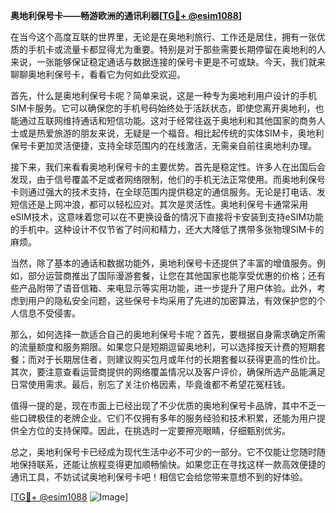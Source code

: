 **奥地利保号卡——畅游欧洲的通讯利器[[TG💪+ @esim1088](https://t.me/s/esim1088)]**

在当今这个高度互联的世界里，无论是在奥地利旅行、工作还是居住，拥有一张优质的手机卡或流量卡都显得尤为重要。特别是对于那些需要长期停留在奥地利的人来说，一张能够保证稳定通话与数据连接的保号卡更是不可或缺。今天，我们就来聊聊奥地利保号卡，看看它为何如此受欢迎。

首先，什么是奥地利保号卡呢？简单来说，这是一种专为奥地利用户设计的手机SIM卡服务。它可以确保您的手机号码始终处于活跃状态，即使您离开奥地利，也能通过互联网维持通话和短信功能。这对于经常往返于奥地利和其他国家的商务人士或是热爱旅游的朋友来说，无疑是一个福音。相比起传统的实体SIM卡，奥地利保号卡更加灵活便捷，支持全球范围内的在线激活，无需亲自前往奥地利办理。

接下来，我们来看看奥地利保号卡的主要优势。首先是稳定性。许多人在出国后会发现，由于信号覆盖不足或者网络限制，他们的手机无法正常使用。而奥地利保号卡则通过强大的技术支持，在全球范围内提供稳定的通信服务。无论是打电话、发短信还是上网冲浪，都可以轻松应对。其次是灵活性。奥地利保号卡通常采用eSIM技术，这意味着您可以在不更换设备的情况下直接将卡安装到支持eSIM功能的手机中。这种设计不仅节省了时间和精力，还大大降低了携带多张物理SIM卡的麻烦。

当然，除了基本的通话和数据功能外，奥地利保号卡还提供了丰富的增值服务。例如，部分运营商推出了国际漫游套餐，让您在其他国家也能享受优惠的价格；还有些产品附带了语音信箱、来电显示等实用功能，进一步提升了用户体验。此外，考虑到用户的隐私安全问题，这些保号卡均采用了先进的加密算法，有效保护您的个人信息不受侵害。

那么，如何选择一款适合自己的奥地利保号卡呢？首先，要根据自身需求确定所需的流量额度和服务期限。如果您只是短期逗留奥地利，可以选择按天计费的短期套餐；而对于长期居住者，则建议购买包月或年付的长期套餐以获得更高的性价比。其次，要注意查看运营商提供的网络覆盖情况以及客户评价，确保所选产品能满足日常使用需求。最后，别忘了关注价格因素，毕竟谁都不希望花冤枉钱。

值得一提的是，现在市面上已经出现了不少优质的奥地利保号卡品牌，其中不乏一些口碑极佳的老牌企业。它们不仅拥有多年的服务经验和技术积累，还能为用户提供全方位的支持保障。因此，在挑选时一定要擦亮眼睛，仔细甄别优劣。

总之，奥地利保号卡已经成为现代生活中必不可少的一部分。它不仅能让您随时随地保持联系，还能让旅程变得更加顺畅愉快。如果您正在寻找这样一款高效便捷的通讯工具，不妨试试奥地利保号卡吧！相信它会给您带来意想不到的好体验。

[[TG💪+ @esim1088](https://t.me/s/esim1088) ![Image](https://i.postimg.cc/4NQfJmqS/Snipaste-2025-05-13-00-14-12.png)]